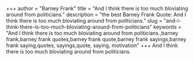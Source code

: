 +++
author = "Barney Frank"
title = "And I think there is too much bloviating around from politicians."
description = "the best Barney Frank Quote: And I think there is too much bloviating around from politicians."
slug = "and-i-think-there-is-too-much-bloviating-around-from-politicians"
keywords = "And I think there is too much bloviating around from politicians.,barney frank,barney frank quotes,barney frank quote,barney frank sayings,barney frank saying,quotes, sayings,quote, saying, motivation"
+++
And I think there is too much bloviating around from politicians.
